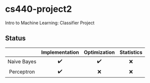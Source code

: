 # cs440-project2
Intro to Machine Learning: Classifier Project

## Status
|             | Implementation     | Optimization       | Statistics |
| :---------: | :----------------: | :----------------: | :--------: |
| Naive Bayes | :heavy_check_mark: | :heavy_check_mark: | :x:        |
| Perceptron  | :heavy_check_mark: | :x:                | :x:        |

